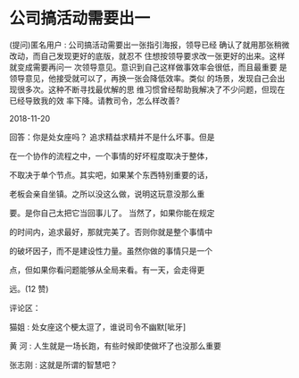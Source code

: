 # 公司搞活动需要出一

(提问)匿名用户 : 公司搞活动需要出一张指引海报，领导已经 确认了就用那张稍微改动，而自己发现更好的底版，就忍不 住想按领导要求改一张更好的出来。这样就变成需要再问一 次领导意见。意识到自己这样做事效率会很低，而且最重要 是领导意见，他接受就可以了，再换一张会降低效率。类似 的场景，发现自己会出现很多次。这种不断寻找最优解的思 维习惯曾经帮助我解决了不少问题，但现在已经导致我的效 率下降。请教司令，怎么样改善?

2018-11-20

回答：你是处女座吗？ 追求精益求精并不是什么坏事。但是

在一个协作的流程之中，一个事情的好坏程度取决于整体，

不取决于单个节点。其实吧，如果某个东西特别重要的话，

老板会亲自坐镇。之所以没这么做，说明这玩意没那么重

要。是你自己太把它当回事儿了。 当然了，如果你能在规定

的时间内，追求最好，那就完美了。否则你就是整个事情中

的破坏因子，而不是建设性力量。虽然你做的事情只是一个

点，但如果你看问题能够从全局来看。有一天，会走得更

远。(12 赞)

评论区：

猫姐 : 处女座这个梗太逗了，谁说司令不幽默[呲牙]

黄 河 : 人生就是一场长跑，有些时候即使做坏了也没那么重要

张志刚 : 这就是所谓的智慧吧？